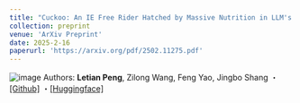 ```yaml
---
title: "Cuckoo: An IE Free Rider Hatched by Massive Nutrition in LLM's Nest"
collection: preprint
venue: 'ArXiv Preprint'
date: 2025-2-16
paperurl: 'https://arxiv.org/pdf/2502.11275.pdf'
---
```

![image](https://github.com/user-attachments/assets/5dc2e4e7-ef36-4eb3-82eb-aa1048d6f157)
Authors: **Letian Peng**, Zilong Wang, Feng Yao, Jingbo Shang ・[[Github]](https://github.com/KomeijiForce/Cuckoo) ・[[Huggingface]](https://huggingface.co/KomeijiForce/Cuckoo-C4-Super-Rainbow)
